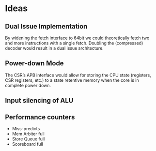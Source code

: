 # Ideas

## Dual Issue Implementation

By widening the fetch interface to 64bit we could theoretically fetch two and more instructions with a single fetch. Doubling the (compressed) decoder would result in a dual issue architecture.

## Power-down Mode

The CSR’s APB interface would allow for storing the CPU state (registers, CSR registers, etc.) to a state retentive memory when the core is in complete power down.

## Input silencing of ALU

## Performance counters

- Miss-predicts
- Mem Arbiter full
- Store Queue full
- Scoreboard full